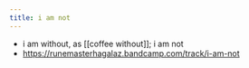 ```yaml
---
title: i am not
---
```


- i am without, as [[coffee without]]; i am not
- https://runemasterhagalaz.bandcamp.com/track/i-am-not

